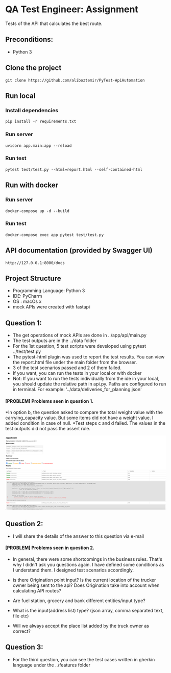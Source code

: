 # QA Test Engineer: Assignment
Tests of the API that calculates the best route.

## Preconditions:

- Python 3

## Clone the project

```
git clone https://github.com/aliboztemir/PyTest-ApiAutomation
```

## Run local

### Install dependencies

```
pip install -r requirements.txt
```

### Run server

```
uvicorn app.main:app --reload
```

### Run test

```
pytest test/test.py --html=report.html --self-contained-html
```

## Run with docker

### Run server

```
docker-compose up -d --build
```

### Run test

```
docker-compose exec app pytest test/test.py
```

## API documentation (provided by Swagger UI)

```
http://127.0.0.1:8000/docs
```

##  Project Structure
* Programming Language: Python 3
* IDE: PyCharm
* OS : macOs x
* mock APIs were created with fastapi

##  Question 1:

* The get operations of mock APIs are done in ../app/api/main.py
* The test outputs are in the ../data folder
* For the 1st question, 5 test scripts were developed using pytest ../test/test.py
* The pytest-html plugin was used to report the test results. You can view the report.html file under the main folder from the browser.
* 3 of the test scenarios passed and 2 of them failed.
* If you want, you can run the tests in your local or with docker
* Not: If you want to run the tests individually from the ide in your local, you should update the relative path in api.py. Paths are configured to run in terminal. For example: '../data/deliveries_for_planning.json'

#### [PROBLEM] Problems seen in question 1.
*In option b, the question asked to compare the total weight value with the carrying_capacity value. But some items did not have a weight value. I added condition in case of null.
*Test steps c and d failed. The values in the test outputs did not pass the assert rule.

![Test Report Screenshot](https://github.com/aliboztemir/PyTest-ApiAutomation/blob/main/screenshot/Test%20Report.png)

##  Question 2:

* I will share the details of the answer to this question via e-mail

#### [PROBLEM] Problems seen in question 2.

* In general, there were some shortcomings in the business rules. That's why I didn't ask you questions again. I have defined some conditions as I understand them. I designed test scenarios accordingly.

* is there Origination point input? Is the current location of the trucker owner being sent to the api? Does Origination take into account when calculating API routes?

* Are fuel station, grocery and bank different entities/input type?

* What is the input(address list) type? (json array, comma separated text, file etc)

* Will we always accept the place list added by the truck owner as correct?


##  Question 3:

* For the third question, you can see the test cases written in gherkin language under the ../features folder
